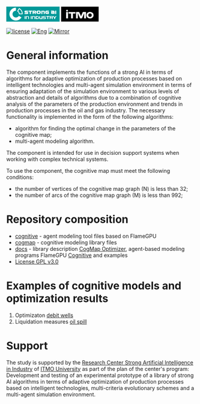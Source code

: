 ﻿[![SAI](https://github.com/ITMO-NSS-team/open-source-ops/blob/master/badges/SAI_badge_flat.svg)](https://sai.itmo.ru/)
[![ITMO](https://github.com/ITMO-NSS-team/open-source-ops/blob/master/badges/ITMO_badge_flat.svg)](https://en.itmo.ru/en/)

[![license](https://img.shields.io/github/license/compayser/cogmapoptimizer)](https://github.com/compayser/cogmapoptimizer/blob/main/LICENSE.md)
[![Eng](https://img.shields.io/badge/lang-ru-yellow.svg)](/README.md)
[![Mirror](https://camo.githubusercontent.com/9bd7b8c5b418f1364e72110a83629772729b29e8f3393b6c86bff237a6b784f6/68747470733a2f2f62616467656e2e6e65742f62616467652f6769746c61622f6d6972726f722f6f72616e67653f69636f6e3d6769746c6162)](https://gitlab.actcognitive.org/itmo-sai-code/cogmapoptimizer)


# General information #

The component implements the functions of a strong AI in terms of algorithms for adaptive optimization of production
processes based on intelligent technologies and multi-agent simulation environment in terms of ensuring adaptation
of the simulation environment to various levels of abstraction and details of algorithms due to a combination of cognitive
analysis of the parameters of the production environment and trends in production processes in the oil and gas industry.
The necessary functionality is implemented in the form of the following algorithms:
* algorithm for finding the optimal change in the parameters of the cognitive map;
* multi-agent modeling algorithm.

The component is intended for use in decision support systems when working with complex technical systems.

To use the component, the cognitive map must meet the following conditions:
* the number of vertices of the cognitive map graph (N) is less than 32;
* the number of arcs of the cognitive map graph (M) is less than 992;

# Repository composition #

* [cognitive](cognitive) - agent modeling tool files based on FlameGPU
* [cogmap](cogmap) - cognitive modeling library files
* [docs](docs) - library description [CogMap Optimizer](docs/cogmap_en.md), agent-based modeling programs 
FlameGPU [Cognitive](docs/cognitive_en.md) and examples
* [License GPL v3.0](LICENSE.md)

# Examples of cognitive models and optimization results #
1. Optimizaton [debit wells](docs/example1/Control_example_1_ReadMe_en.md)
2. Liquidation measures [oil spill](docs/example2/Control_example_2_ReadMe_en.md)

# Support #
The study is supported by the [Research Center Strong Artificial Intelligence in Industry](https://sai.itmo.ru/) 
of [ITMO University](https://en.itmo.ru/) as part of the plan of the center's program: Development and testing of an experimental prototype of a library of strong AI algorithms in terms of adaptive optimization of production processes based on intelligent technologies, multi-criteria evolutionary schemes and a multi-agent simulation environment.

